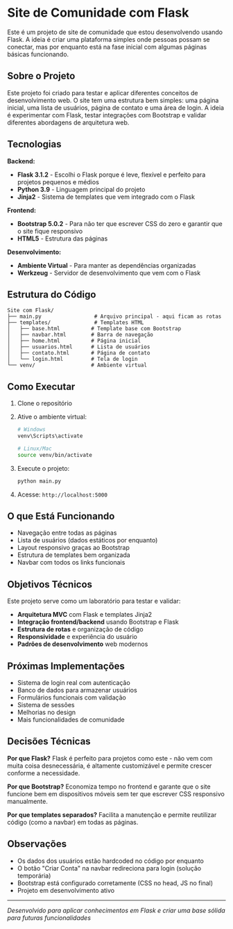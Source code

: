 # Site de Comunidade com Flask

Este é um projeto de site de comunidade que estou desenvolvendo usando Flask. A ideia é criar uma plataforma simples onde pessoas possam se conectar, mas por enquanto está na fase inicial com algumas páginas básicas funcionando.

## Sobre o Projeto

Este projeto foi criado para testar e aplicar diferentes conceitos de desenvolvimento web. O site tem uma estrutura bem simples: uma página inicial, uma lista de usuários, página de contato e uma área de login. A ideia é experimentar com Flask, testar integrações com Bootstrap e validar diferentes abordagens de arquitetura web.

## Tecnologias

**Backend:**

- **Flask 3.1.2** - Escolhi o Flask porque é leve, flexível e perfeito para projetos pequenos e médios
- **Python 3.9** - Linguagem principal do projeto
- **Jinja2** - Sistema de templates que vem integrado com o Flask

**Frontend:**

- **Bootstrap 5.0.2** - Para não ter que escrever CSS do zero e garantir que o site fique responsivo
- **HTML5** - Estrutura das páginas

**Desenvolvimento:**

- **Ambiente Virtual** - Para manter as dependências organizadas
- **Werkzeug** - Servidor de desenvolvimento que vem com o Flask

## Estrutura do Código

```
Site com Flask/
├── main.py                 # Arquivo principal - aqui ficam as rotas
├── templates/              # Templates HTML
│   ├── base.html          # Template base com Bootstrap
│   ├── navbar.html        # Barra de navegação
│   ├── home.html          # Página inicial
│   ├── usuarios.html      # Lista de usuários
│   ├── contato.html       # Página de contato
│   └── login.html         # Tela de login
└── venv/                  # Ambiente virtual
```

## Como Executar

1. Clone o repositório
2. Ative o ambiente virtual:

   ```bash
   # Windows
   venv\Scripts\activate

   # Linux/Mac
   source venv/bin/activate
   ```

3. Execute o projeto:
   ```bash
   python main.py
   ```
4. Acesse: `http://localhost:5000`

## O que Está Funcionando

- Navegação entre todas as páginas
- Lista de usuários (dados estáticos por enquanto)
- Layout responsivo graças ao Bootstrap
- Estrutura de templates bem organizada
- Navbar com todos os links funcionais

## Objetivos Técnicos

Este projeto serve como um laboratório para testar e validar:

- **Arquitetura MVC** com Flask e templates Jinja2
- **Integração frontend/backend** usando Bootstrap e Flask
- **Estrutura de rotas** e organização de código
- **Responsividade** e experiência do usuário
- **Padrões de desenvolvimento** web modernos

## Próximas Implementações

- Sistema de login real com autenticação
- Banco de dados para armazenar usuários
- Formulários funcionais com validação
- Sistema de sessões
- Melhorias no design
- Mais funcionalidades de comunidade

## Decisões Técnicas

**Por que Flask?**
Flask é perfeito para projetos como este - não vem com muita coisa desnecessária, é altamente customizável e permite crescer conforme a necessidade.

**Por que Bootstrap?**
Economiza tempo no frontend e garante que o site funcione bem em dispositivos móveis sem ter que escrever CSS responsivo manualmente.

**Por que templates separados?**
Facilita a manutenção e permite reutilizar código (como a navbar) em todas as páginas.

## Observações

- Os dados dos usuários estão hardcoded no código por enquanto
- O botão "Criar Conta" na navbar redireciona para login (solução temporária)
- Bootstrap está configurado corretamente (CSS no head, JS no final)
- Projeto em desenvolvimento ativo

---

_Desenvolvido para aplicar conhecimentos em Flask e criar uma base sólida para futuras funcionalidades_
